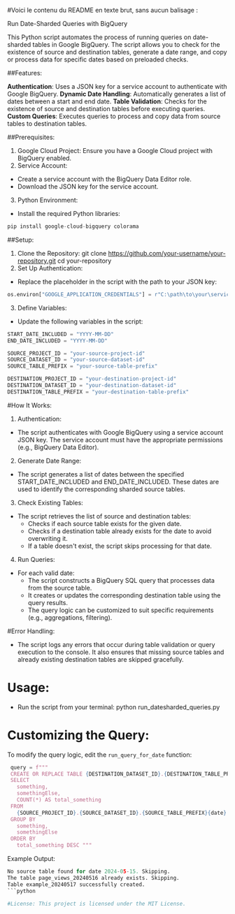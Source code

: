 
#Voici le contenu du README en texte brut, sans aucun balisage :

Run Date-Sharded Queries with BigQuery

This Python script automates the process of running queries on date-sharded tables in Google BigQuery. The script allows you to check for the existence of source and destination tables, generate a date range, and copy or process data for specific dates based on preloaded checks.

##Features:

**Authentication**: Uses a JSON key for a service account to authenticate with Google BigQuery.
**Dynamic Date Handling**: Automatically generates a list of dates between a start and end date.
**Table Validation**: Checks for the existence of source and destination tables before executing queries.
**Custom Queries**: Executes queries to process and copy data from source tables to destination tables.

##Prerequisites:

1. Google Cloud Project: Ensure you have a Google Cloud project with BigQuery enabled.
2. Service Account:
- Create a service account with the BigQuery Data Editor role.
- Download the JSON key for the service account.
3. Python Environment:
- Install the required Python libraries: 
```python
pip install google-cloud-bigquery colorama
```


##Setup:

1. Clone the Repository: git clone https://github.com/your-username/your-repository.git cd your-repository
2. Set Up Authentication:
- Replace the placeholder in the script with the path to your JSON key: 
```python
os.environ["GOOGLE_APPLICATION_CREDENTIALS"] = r"C:\path\to\your\service_account.json"
```
3. Define Variables:
- Update the following variables in the script: 
```python
START_DATE_INCLUDED = "YYYY-MM-DD"
END_DATE_INCLUDED = "YYYY-MM-DD"

SOURCE_PROJECT_ID = "your-source-project-id"
SOURCE_DATASET_ID = "your-source-dataset-id"
SOURCE_TABLE_PREFIX = "your-source-table-prefix"

DESTINATION_PROJECT_ID = "your-destination-project-id"
DESTINATION_DATASET_ID = "your-destination-dataset-id"
DESTINATION_TABLE_PREFIX = "your-destination-table-prefix"
```

#How It Works:

1. Authentication:
- The script authenticates with Google BigQuery using a service account JSON key. The service account must have the appropriate permissions (e.g., BigQuery Data Editor).
2. Generate Date Range:
- The script generates a list of dates between the specified START_DATE_INCLUDED and END_DATE_INCLUDED. These dates are used to identify the corresponding sharded source tables.
3. Check Existing Tables:
- The script retrieves the list of source and destination tables:
   - Checks if each source table exists for the given date.
   - Checks if a destination table already exists for the date to avoid overwriting it.
   - If a table doesn't exist, the script skips processing for that date.
4. Run Queries:
- For each valid date:
   - The script constructs a BigQuery SQL query that processes data from the source table.
   - It creates or updates the corresponding destination table using the query results.
   - The query logic can be customized to suit specific requirements (e.g., aggregations, filtering).

#Error Handling:
- The script logs any errors that occur during table validation or query execution to the console. It also ensures that missing source tables and already existing destination tables are skipped gracefully.

# Usage: 
- Run the script from your terminal: python run_datesharded_queries.py

# Customizing the Query:
To modify the query logic, edit the `run_query_for_date` function:
```python
 query = f""" 
 CREATE OR REPLACE TABLE {DESTINATION_DATASET_ID}.{DESTINATION_TABLE_PREFIX}{date} AS 
 SELECT 
   something, 
   somethingElse, 
   COUNT(*) AS total_something 
 FROM 
   {SOURCE_PROJECT_ID}.{SOURCE_DATASET_ID}.{SOURCE_TABLE_PREFIX}{date} 
 GROUP BY 
   something, 
   somethingElse 
 ORDER BY 
   total_something DESC """
```
Example Output: 
```python
No source table found for date 2024-05-15. Skipping. 
The table page_views_20240516 already exists. Skipping. 
Table example_20240517 successfully created.
```python

#License: This project is licensed under the MIT License.